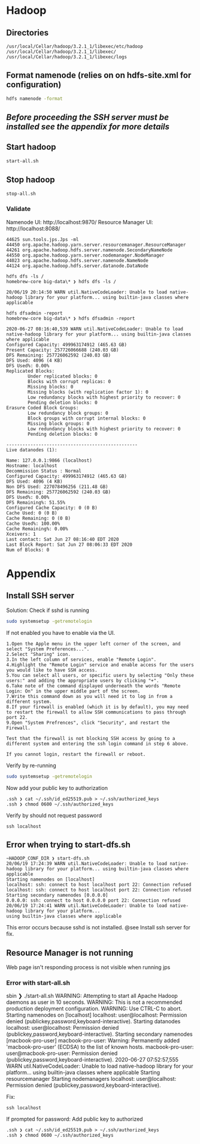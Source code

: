 # Hadoop

## Directories

```console
/usr/local/Cellar/hadoop/3.2.1_1/libexec/etc/hadoop
/usr/local/Cellar/hadoop/3.2.1_1/libexec/
/usr/local/Cellar/hadoop/3.2.1_1/libexec/logs
```

## Format namenode (relies on on hdfs-site.xml for configuration)

```bash
hdfs namenode -format
```

## **_Before proceeding the SSH server must be installed see the appendix for more details_**

## Start hadoop

```bash
start-all.sh
```

## Stop hadoop

```bash
stop-all.sh
```

### Validate

Namenode UI: http://localhost:9870/
Resource Manager UI: http://localhost:8088/

```console
44625 sun.tools.jps.Jps -ml
44450 org.apache.hadoop.yarn.server.resourcemanager.ResourceManager
44261 org.apache.hadoop.hdfs.server.namenode.SecondaryNameNode
44550 org.apache.hadoop.yarn.server.nodemanager.NodeManager
44023 org.apache.hadoop.hdfs.server.namenode.NameNode
44124 org.apache.hadoop.hdfs.server.datanode.DataNode
```

```console
hdfs dfs -ls /
homebrew-core big-data\* ❯ hdfs dfs -ls /

20/06/19 20:14:50 WARN util.NativeCodeLoader: Unable to load native-hadoop library for your platform... using builtin-java classes where applicable

hdfs dfsadmin -report
homebrew-core big-data\* ❯ hdfs dfsadmin -report

2020-06-27 08:16:40,539 WARN util.NativeCodeLoader: Unable to load native-hadoop library for your platform... using builtin-java classes where applicable
Configured Capacity: 499963174912 (465.63 GB)
Present Capacity: 257726066688 (240.03 GB)
DFS Remaining: 257726062592 (240.03 GB)
DFS Used: 4096 (4 KB)
DFS Used%: 0.00%
Replicated Blocks:
        Under replicated blocks: 0
        Blocks with corrupt replicas: 0
        Missing blocks: 0
        Missing blocks (with replication factor 1): 0
        Low redundancy blocks with highest priority to recover: 0
        Pending deletion blocks: 0
Erasure Coded Block Groups:
        Low redundancy block groups: 0
        Block groups with corrupt internal blocks: 0
        Missing block groups: 0
        Low redundancy blocks with highest priority to recover: 0
        Pending deletion blocks: 0

-------------------------------------------------
Live datanodes (1):

Name: 127.0.0.1:9866 (localhost)
Hostname: localhost
Decommission Status : Normal
Configured Capacity: 499963174912 (465.63 GB)
DFS Used: 4096 (4 KB)
Non DFS Used: 227078496256 (211.48 GB)
DFS Remaining: 257726062592 (240.03 GB)
DFS Used%: 0.00%
DFS Remaining%: 51.55%
Configured Cache Capacity: 0 (0 B)
Cache Used: 0 (0 B)
Cache Remaining: 0 (0 B)
Cache Used%: 100.00%
Cache Remaining%: 0.00%
Xceivers: 1
Last contact: Sat Jun 27 08:16:40 EDT 2020
Last Block Report: Sat Jun 27 08:06:33 EDT 2020
Num of Blocks: 0
```

# Appendix

## Install SSH server

Solution: Check if sshd is running

```bash
sudo systemsetup -getremotelogin
```

If not enabled you have to enable via the UI.

```
1.Open the Apple menu in the upper left corner of the screen, and select "System Preferences...".
2.Select "Sharing" icon.
3.In the left column of services, enable "Remote Login".
4.Highlight the "Remote Login" service and enable access for the users you would like to have SSH access.
5.You can select all users, or specific users by selecting "Only these users:" and adding the appropriate users by clicking "+".
6.Take note of the command displayed underneath the words "Remote Login: On" in the upper middle part of the screen.
7.Write this command down as you will need it to log in from a different system.
8.If your firewall is enabled (which it is by default), you may need to restart the firewall to allow SSH communications to pass through port 22.
9.Open "System Prefrences", click "Security", and restart the Firewall.

Test that the firewall is not blocking SSH access by going to a different system and entering the ssh login command in step 6 above.

If you cannot login, restart the firewall or reboot.
```

Verify by re-running

```bash
sudo systemsetup -getremotelogin
```

Now add your public key to authorization

```console
.ssh ❯ cat ~/.ssh/id_ed25519.pub > ~/.ssh/authorized_keys
.ssh ❯ chmod 0600 ~/.ssh/authorized_keys
```

Verify by should not request password

```console
ssh localhost
```

## Error when trying to start-dfs.sh

```console
~HADOOP_CONF_DIR ❯ start-dfs.sh
20/06/19 17:24:39 WARN util.NativeCodeLoader: Unable to load native-hadoop library for your platform... using builtin-java classes where applicable
Starting namenodes on [localhost]
localhost: ssh: connect to host localhost port 22: Connection refused
localhost: ssh: connect to host localhost port 22: Connection refused
Starting secondary namenodes [0.0.0.0]
0.0.0.0: ssh: connect to host 0.0.0.0 port 22: Connection refused
20/06/19 17:24:41 WARN util.NativeCodeLoader: Unable to load native-hadoop library for your platform...
using builtin-java classes where applicable
```

This error occurs because sshd is not installed. @see Install ssh server for fix.

## Resource Manager is not running

Web page isn't responding process is not visible when running jps

### Error with start-all.sh

sbin ❯ ./start-all.sh
WARNING: Attempting to start all Apache Hadoop daemons as user in 10 seconds.
WARNING: This is not a recommended production deployment configuration.
WARNING: Use CTRL-C to abort.
Starting namenodes on [localhost]
localhost: user@localhost: Permission denied (publickey,password,keyboard-interactive).
Starting datanodes
localhost: user@localhost: Permission denied (publickey,password,keyboard-interactive).
Starting secondary namenodes [macbook-pro-user]
macbook-pro-user: Warning: Permanently added 'macbook-pro-user' (ECDSA) to the list of known hosts.
macbook-pro-user: user@macbook-pro-user: Permission denied (publickey,password,keyboard-interactive).
2020-06-27 07:52:57,555 WARN util.NativeCodeLoader: Unable to load native-hadoop library for your platform... using builtin-java classes where applicable
Starting resourcemanager
Starting nodemanagers
localhost: user@localhost: Permission denied (publickey,password,keyboard-interactive).

Fix:

```console
ssh localhost
```

If prompted for password:
Add public key to authorized

```console
.ssh ❯ cat ~/.ssh/id_ed25519.pub > ~/.ssh/authorized_keys
.ssh ❯ chmod 0600 ~/.ssh/authorized_keys
```
